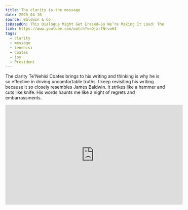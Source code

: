 ```yaml
---
title: The clarity is the message
date: 2025-04-16
source: Baldwin & Co
isBasedOn: This Dialogue Might Get Erased—So We’re Making It Loud! The Conversation America Will Try to Bury!
link: https://www.youtube.com/watch?v=OjxrfNrvoHI
tags:
  - clarity
  - message
  - tenehisi
  - Coates
  - joy
  - President
---
```

The clarity Te'Nehisi Coates brings to his writing and thinking is why he is so effective in driving uncomfortable truths. I keep revisiting his writing because it so closely resembles James Baldwin. It strikes like a hammer and cuts like knife. His words haunts me like a night of regrets and embarrassments. 

<div class="embed-container">
<iframe width="560" height="315" src="https://www.youtube.com/embed/OjxrfNrvoHI?si=JbO2V1uAr02KVkS-" title="YouTube video player" frameborder="0" allow="accelerometer; autoplay; clipboard-write; encrypted-media; gyroscope; picture-in-picture; web-share" referrerpolicy="strict-origin-when-cross-origin" allowfullscreen></iframe>
</div>